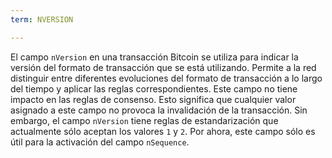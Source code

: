 ```yaml
---
term: NVERSION

---
```

El campo `nVersion` en una transacción Bitcoin se utiliza para indicar la versión del formato de transacción que se está utilizando. Permite a la red distinguir entre diferentes evoluciones del formato de transacción a lo largo del tiempo y aplicar las reglas correspondientes. Este campo no tiene impacto en las reglas de consenso. Esto significa que cualquier valor asignado a este campo no provoca la invalidación de la transacción. Sin embargo, el campo `nVersion` tiene reglas de estandarización que actualmente sólo aceptan los valores `1` y `2`. Por ahora, este campo sólo es útil para la activación del campo `nSequence`.